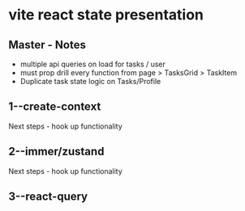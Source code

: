 # vite react state presentation

## Master - Notes

- multiple api queries on load for tasks / user 
- must prop drill every function from page > TasksGrid > TaskItem
- Duplicate task state logic on Tasks/Profile


## 1--create-context

Next steps - hook up functionality

## 2--immer/zustand

Next steps - hook up functionality

## 3--react-query
